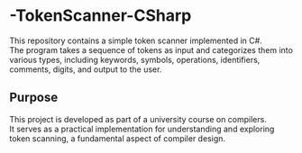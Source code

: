 # -TokenScanner-CSharp


This repository contains a simple token scanner implemented in C#.  
  The program takes a sequence of tokens as input and categorizes them into various types, including keywords, symbols, operations, identifiers, comments, digits, and output to the user.

## Purpose

This project is developed as part of a university course on compilers.  
It serves as a practical implementation for understanding and exploring token scanning, a fundamental aspect of compiler design.
